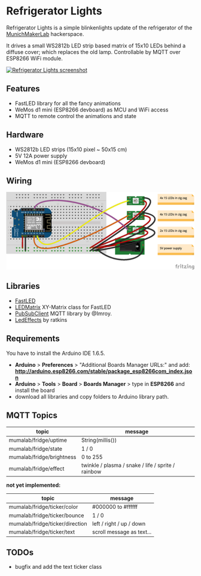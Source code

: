 Refrigerator Lights
===================
Refrigerator Lights is a simple blinkenlights update of the refrigerator of the [MunichMakerLab](https://munichmakerlab.de/) hackerspace.

It drives a small WS2812b LED strip based matrix of 15x10 LEDs behind a diffuse cover; which replaces the old lamp. 
Controllable by MQTT over ESP8266 WiFi module.

[![Refrigerator Lights screenshot](https://cloud.githubusercontent.com/assets/6171589/7560420/513b217e-f7c3-11e4-8fe3-a6d3037b3baf.jpg)](https://www.tumblr.com/video/munichmakerlab/116758165625/700/)

Features
--------
* FastLED library for all the fancy animations
* WeMos d1 mini (ESP8266 devboard) as MCU and WiFi access
* MQTT to remote control the animations and state

Hardware
--------
* WS2812b LED strips (15x10 pixel ~ 50x15 cm)
* 5V 12A power supply
* WeMos d1 mini (ESP8266 devboard)

Wiring
------
![wiring diagram](/fritzing/esp8266-fridge-lights.png "wiring diagram")

Libraries
---------
* [FastLED](https://github.com/FastLED/FastLED)
* [LEDMatrix](https://github.com/Jorgen-VikingGod/LEDMatrix) XY-Matrix class for FastLED
* [PubSubClient](https://github.com/Imroy/pubsubclient) MQTT library by @Imroy.
* [LedEffects](https://bitbucket.org/ratkins/ledeffects/src/?at=default) by ratkins

Requirements
------------
You have to install the Arduino IDE 1.6.5.
* **Arduino** > **Preferences** > "Additional Boards Manager URLs:" and add: **http://arduino.esp8266.com/stable/package_esp8266com_index.json**
* **Arduino** > **Tools** > **Board** > **Boards Manager** > type in **ESP8266** and install the board
* download all libraries and copy folders to Arduino library path.

MQTT Topics
-----------
| topic                           | message                                            |
| ------------------------------- | -------------------------------------------------- |
| mumalab/fridge/uptime           | String(millis())                                   |
| mumalab/fridge/state            | 1 / 0                                              |
| mumalab/fridge/brightness       | 0 to 255                                           |
| mumalab/fridge/effect           | twinkle / plasma / snake / life / sprite / rainbow |

**not yet implemented:**

| topic                           | message                                            |
| ------------------------------- | -------------------------------------------------- |
| mumalab/fridge/ticker/color     | #000000 to #ffffff                                 |
| mumalab/fridge/ticker/bounce    | 1 / 0                                              |
| mumalab/fridge/ticker/direction | left / right / up / down                           |
| mumalab/fridge/ticker/text      | scroll message as text...                          |


TODOs
-----
* bugfix and add the text ticker class
